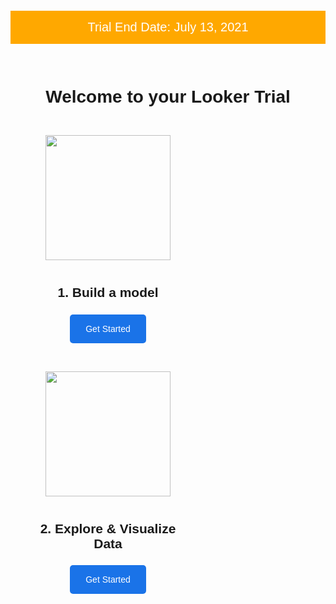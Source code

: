 <div style="width: 100%; text-align: center; font-family: 'Google Sans',Helvetica,Arial,sans-serif, sans-serif; ">
<div style="background: #8b7da7; ">
  <p style="width: 100%; background: #FFA800; font-weight: 300; color: #fff; padding: 15px 0px; font-size: 20px;">
  <span style="font-weight: 500;">Trial End Date:</span> July 13, 2021</p>
</div>
<h1 style="padding: 30px 0 15px; font-weight:500; margin-bottom: 0; font-weight: 600;">Welcome to your Looker Trial</h1>


<div style="width: 50%; padding-top: 40px; padding: 30px; float: left; text-align: center;">
    <img style="height: 200px; padding: 0 0 25px 0;" src="https://wwwstatic.lookercdn.com/docs/docs-home/model_icon_v0001.svg">
    <h2 style=" padding-bottom: 20px; padding-top: 15px; margin-top: 0;">1. Build a model</h2>
    <a style="padding: 15px 25px; color: #fff;  background-color: #1A73E8; border-radius: 5px; text-decoration: none;" href="2_lookml_101.md">Get Started</a>
</div>

<div style="width: 50%; padding-top: 40px; padding: 30px; float: left; text-align: center;">
    <img style="height: 200px; padding: 0 0 25px 0;" src="https://wwwstatic.lookercdn.com/docs/docs-home/explore_icon_v0001.svg">
    <h2 style=" padding-bottom: 20px; padding-top: 15px; margin-top: 0;">2. Explore & Visualize Data</h2>
    <a style="padding: 15px 25px; color: #fff;  background-color: #1A73E8; border-radius: 5px; text-decoration: none;" href="3_explore_data.md">Get Started</a>
</div>

<!-- <div style="width: 100%; clear: both; float: left; padding-top: 40px; padding-bottom: 40px;">
  <div style="width: 85%; margin: auto;">

    <div style="padding-left: 20px;float:left; width: 50%;">
      <img style="border-radius: 50%; width: 100px; float:left;" src="https://media-exp1.licdn.com/dms/image/C4E03AQGU22NNXw32oA/profile-displayphoto-shrink_400_400/0?e=1603324800&v=beta&t=1D2CTzdoL9pNANCVFVl_4gR7uHwabB7xgKKPXr5DNR4">
      <div style="float:left; text-align: left; padding-left: 15px; padding-top: 15px;">
        <p><span style="font-size: 16px;">Account Executive</span><br>
        <span style="font-size: 12px;">Matt Lacher<br>
        mjlacher@google.com</span></p>
      </div>
    </div>

    <div style="padding-left: 40px;float:left; width: 50%;">
      <img style="border-radius: 50%; width: 100px; float:left;" src="https://media-exp1.licdn.com/dms/image/C4E03AQFvsqziBneegg/profile-displayphoto-shrink_400_400/0?e=1603324800&v=beta&t=wRSBmtXPNhISPD3T5-osr_3jKj-4LqXRo4O7jZQ-lc8">
      <div style="float:left; text-align: left; padding-left: 15px; padding-top: 15px;">
        <p><span style="font-size: 16px;">Analyst</span><br>
        <span style="font-size: 12px;">John Bennett<br>
        johnebennett@google.com</span></p>
      </div>
    </div>

  </div> -->
</div>
